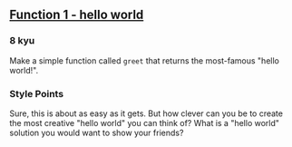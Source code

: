 <h2><a href=https://www.codewars.com/kata/523b4ff7adca849afe000035/train/javascript target="_blank">Function 1 - hello world</a></h2><h3>8 kyu</h3><p>Make a simple function called <code>greet</code> that returns the most-famous "hello world!".</p><h3 id="style-points">Style Points</h3><p>Sure, this is about as easy as it gets. But how clever can you be to create the most creative "hello world" you can think of? What is a "hello world" solution you would want to show your friends?</p>